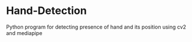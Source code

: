 # Hand-Detection
Python program for detecting presence of hand and its position using cv2 and mediapipe
